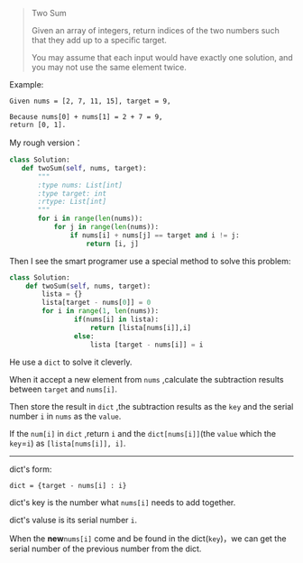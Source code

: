 >Two Sum
>
>Given an array of integers, return indices of the two numbers such that they add up to a specific target.
>
>You may assume that each input would have exactly one solution, and you may not use the same element twice.

Example:
```
Given nums = [2, 7, 11, 15], target = 9,

Because nums[0] + nums[1] = 2 + 7 = 9,
return [0, 1].
 ```
 
My rough version：
 ```python
 class Solution:
    def twoSum(self, nums, target):
        """
        :type nums: List[int]
        :type target: int
        :rtype: List[int]
        """
        for i in range(len(nums)):
            for j in range(len(nums)):
                if nums[i] + nums[j] == target and i != j:
                    return [i, j]
```

Then I see the smart programer use a special method to solve this problem:
```python
class Solution:
    def twoSum(self, nums, target):
        lista = {}
        lista[target - nums[0]] = 0
        for i in range(1, len(nums)):
                if(nums[i] in lista):
                    return [lista[nums[i]],i]
                else:
                    lista [target - nums[i]] = i
```
He use a `dict`  to solve it cleverly.

When it accept a new element from `nums` ,calculate the subtraction results between `target` and `nums[i]`.

Then store the result in `dict` ,the subtraction results as the `key` and the serial number `i` in `nums` as the `value`.

If the `num[i]` in `dict` ,return `i` and the `dict[nums[i]]`(the `value` which the `key`=`i`) as `[lista[nums[i]], i]`.

-------------

dict's form:
```
dict = {target - nums[i] : i}
```
dict's key is the number what `nums[i]` needs to add together.

dict's valuse is its serial number `i`.

When the **new**`nums[i]` come and be found in the dict(`key`)，we can get the serial number of the previous number from the dict.

